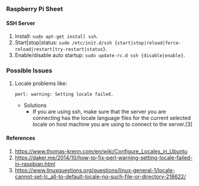 ### Raspberry Pi Sheet

#### SSH Server

1. Install: `sudo apt-get install ssh`.
2. Start|stop|status: `sudo /etc/init.d/ssh {start|stop|reload|force-reload|restart|try-restart|status}`.
3. Enable/disable auto startup: `sudo update-rc.d ssh {disable|enable}`.

### Possible Issues

1. Locale problems like:

   ```
   perl: warning: Setting locale failed.
   ```

   - Solutions
     - If you are using ssh, make sure that the server you are connecting has the locale language files for the current selected locale on host machine you are using to connect to the server.[3]

#### References

1. https://www.thomas-krenn.com/en/wiki/Configure_Locales_in_Ubuntu
2. https://daker.me/2014/10/how-to-fix-perl-warning-setting-locale-failed-in-raspbian.html
3. https://www.linuxquestions.org/questions/linux-general-1/locale-cannot-set-lc_all-to-default-locale-no-such-file-or-directory-218622/